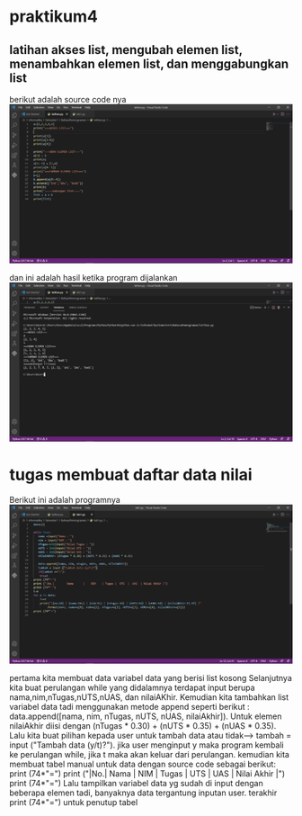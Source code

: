 # praktikum4

## latihan akses list, mengubah elemen list, menambahkan elemen list, dan menggabungkan list
berikut adalah source code nya
![Gambar 1](ss/1.png)

dan ini adalah hasil ketika program dijalankan
![Gambar 1](ss/2.png)


# tugas membuat daftar data nilai
Berikut ini adalah programnya
![Gambar 1](ss/3.png)

pertama kita membuat data variabel data yang berisi list kosong
Selanjutnya kita buat perulangan while yang didalamnya terdapat input berupa nama,nim,nTugas,nUTS,nUAS, dan nilaiAKhir. Kemudian kita tambahkan list variabel data tadi menggunakan metode append seperti berikut : data.append([nama, nim, nTugas, nUTS, nUAS, nilaiAkhir]). 
Untuk elemen nilaiAkhir diisi dengan (nTugas * 0.30) + (nUTS * 0.35) + (nUAS * 0.35).
Lalu kita buat pilihan kepada user untuk tambah data atau tidak--> tambah = input ("Tambah data (y/t)?").   jika user menginput y maka program kembali ke perulangan while, jika t maka akan keluar dari perulangan.
kemudian kita membuat tabel manual untuk data dengan source code sebagai berikut:
    print (74*"=")
    print ("|No.|        Nama      |    NIM    | Tugas |  UTS  |  UAS  | Nilai Akhir |")
    print (74*"=")
Lalu tampilkan variabel data yg sudah di input dengan beberapa elemen tadi, banyaknya data tergantung inputan user.
terakhir print (74*"=") untuk penutup tabel
